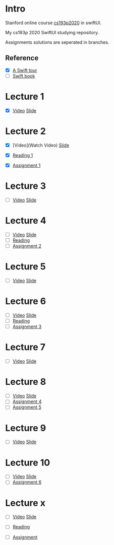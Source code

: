 # Intro
Stanford online course [cs193p2020](https://cs193p.sites.stanford.edu/) in swiftUI.

My cs193p 2020 SwiftUI studying repository.

Assignments solutions are seperated in branches.


## Reference
- [x] [A Swift tour](https://docs.swift.org/swift-book/GuidedTour/GuidedTour.html)
- [ ] [Swift book](https://docs.swift.org/swift-book/)

# Lecture 1
- [x] [Video](https://youtu.be/jbtqIBpUG7g) [Slide](https://cs193p.sites.stanford.edu/sites/g/files/sbiybj16636/files/media/file/l1.pdf)

# Lecture 2
- [x] [Video](Watch Video) [Slide](https://cs193p.sites.stanford.edu/sites/g/files/sbiybj16636/files/media/file/l2.pdf)
- [x] [Reading 1](https://cs193p.sites.stanford.edu/sites/g/files/sbiybj16636/files/media/file/r1.pdf)
- [x] [Assignment 1](https://cs193p.sites.stanford.edu/sites/g/files/sbiybj16636/files/media/file/a1.pdf)


# Lecture 3
- [ ] [Video](https://www.youtube.com/watch?v=SIYdYpPXil4&list=PLpGHT1n4-mAtTj9oywMWoBx0dCGd51_yG&index=3) [Slide](https://cs193p.sites.stanford.edu/sites/g/files/sbiybj16636/files/media/file/l3_0.pdf)

# Lecture 4
- [ ] [Video](https://www.youtube.com/watch?v=eHEeWzFP6O4&list=PLpGHT1n4-mAtTj9oywMWoBx0dCGd51_yG&index=4) [Slide](https://cs193p.sites.stanford.edu/sites/g/files/sbiybj16636/files/media/file/l4.pdf)
- [ ] [Reading](https://cs193p.sites.stanford.edu/sites/g/files/sbiybj16636/files/media/file/r2_0.pdf)
- [ ] [Assignment 2](https://cs193p.sites.stanford.edu/sites/g/files/sbiybj16636/files/media/file/a2_0.pdf)

# Lecture 5
- [ ] [Video](https://www.youtube.com/watch?v=oDKDGCRdSHc) [Slide](https://cs193p.sites.stanford.edu/sites/g/files/sbiybj16636/files/media/file/lecture_5.pdf)

# Lecture 6
- [ ] [Video](https://www.youtube.com/watch?v=3krC2c56ceQ) [Slide](https://cs193p.sites.stanford.edu/sites/g/files/sbiybj16636/files/media/file/lecture_6.pdf)
- [ ] [Reading](https://cs193p.sites.stanford.edu/sites/g/files/sbiybj16636/files/media/file/reading_3.pdf)
- [ ] [Assignment 3](https://cs193p.sites.stanford.edu/sites/g/files/sbiybj16636/files/media/file/assignment_3.pdf)

# Lecture 7
- [ ] [Video](https://www.youtube.com/watch?v=tmx-OwkBWxA) [Slide](https://cs193p.sites.stanford.edu/sites/g/files/sbiybj16636/files/media/file/lecture_7_0.pdf)

# Lecture 8
- [ ] [Video](https://www.youtube.com/watch?v=mz-rNLWJ0bk) [Slide](https://cs193p.sites.stanford.edu/sites/g/files/sbiybj16636/files/media/file/lecture_8.pdf)
- [ ] [Assignment 4](https://cs193p.sites.stanford.edu/sites/g/files/sbiybj16636/files/media/file/a4_0.pdf)
- [ ] [Assignment 5](https://cs193p.sites.stanford.edu/sites/g/files/sbiybj16636/files/media/file/assignment_5.pdf)

# Lecture 9
- [ ] [Video](https://youtu.be/0i152oA3T3s) [Slide](https://cs193p.sites.stanford.edu/sites/g/files/sbiybj16636/files/media/file/l9_0.pdf)

# Lecture 10
- [ ] [Video](https://youtu.be/CKexGQuIO7E) [Slide](https://cs193p.sites.stanford.edu/sites/g/files/sbiybj16636/files/media/file/l10.pdf)
- [ ] [Assignment 6](https://cs193p.sites.stanford.edu/sites/g/files/sbiybj16636/files/media/file/a6.pdf)

# Lecture x
- [ ] [Video]() [Slide]()
- [ ] [Reading]()
- [ ] [Assignment]()

